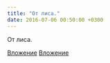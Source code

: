 ```yaml
---
title: "От лиса."
date: 2016-07-06 00:50:00 +0300
---
```


От лиса.


[Вложение](https://vk.com/photo41076938_422568575)
[Вложение](https://vk.com/photo41076938_422568580)
